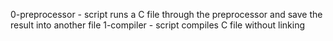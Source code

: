 0-preprocessor - script runs a C file through the preprocessor and save the result into another file
1-compiler - script compiles C file without linking

